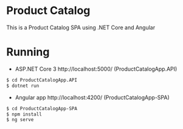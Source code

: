 # Product Catalog
This is a Product Catalog SPA using .NET Core and Angular

# Running

  - ASP.NET Core 3 http://localhost:5000/ (ProductCatalogApp.API)
```sh
$ cd ProductCatalogApp.API
$ dotnet run
```

  - Angular app http://localhost:4200/ (ProductCatalogApp-SPA)
```sh
$ cd ProductCatalogApp-SPA
$ npm install
$ ng serve
```
